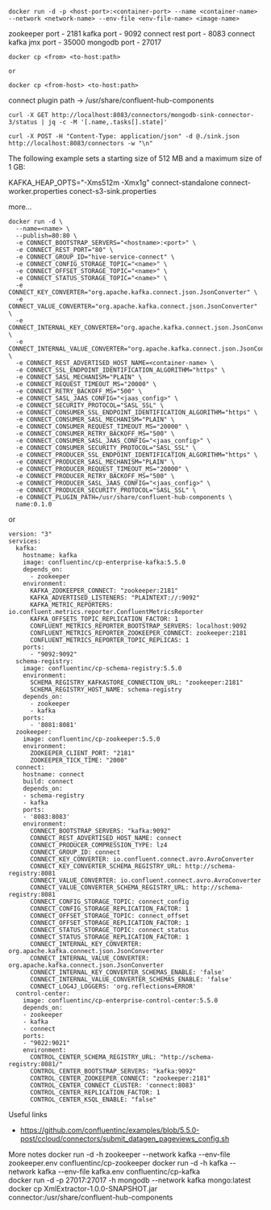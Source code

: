 ```
docker run -d -p <host-port>:<container-port> --name <container-name> --network <network-name> --env-file <env-file-name> <image-name>
```

zookeeper port - 2181
kafka port - 9092
connect rest port - 8083
connect kafka jmx port - 35000
mongodb port - 27017

```
docker cp <from> <to-host:path>

or

docker cp <from-host> <to-host:path>
```

connect plugin path -> /usr/share/confluent-hub-components

```
curl -X GET http://localhost:8083/connectors/mongodb-sink-connector-3/status | jq -c -M '[.name,.tasks[].state]'
```

```
curl -X POST -H "Content-Type: application/json" -d @./sink.json http://localhost:8083/connectors -w "\n"
```

The following example sets a starting size of 512 MB and a maximum size of 1 GB:

KAFKA_HEAP_OPTS="-Xms512m -Xmx1g" connect-standalone connect-worker.properties conect-s3-sink.properties

more...

```
docker run -d \
  --name=<name> \
  --publish=80:80 \
  -e CONNECT_BOOTSTRAP_SERVERS="<hostname>:<port>" \
  -e CONNECT_REST_PORT="80" \
  -e CONNECT_GROUP_ID="hive-service-connect" \
  -e CONNECT_CONFIG_STORAGE_TOPIC="<name>" \
  -e CONNECT_OFFSET_STORAGE_TOPIC="<name>" \
  -e CONNECT_STATUS_STORAGE_TOPIC="<name>" \
  -e CONNECT_KEY_CONVERTER="org.apache.kafka.connect.json.JsonConverter" \
  -e CONNECT_VALUE_CONVERTER="org.apache.kafka.connect.json.JsonConverter" \
  -e CONNECT_INTERNAL_KEY_CONVERTER="org.apache.kafka.connect.json.JsonConverter" \
  -e CONNECT_INTERNAL_VALUE_CONVERTER="org.apache.kafka.connect.json.JsonConverter" \
  -e CONNECT_REST_ADVERTISED_HOST_NAME=<container-name> \
  -e CONNECT_SSL_ENDPOINT_IDENTIFICATION_ALGORITHM="https" \
  -e CONNECT_SASL_MECHANISM="PLAIN" \
  -e CONNECT_REQUEST_TIMEOUT_MS="20000" \
  -e CONNECT_RETRY_BACKOFF_MS="500" \
  -e CONNECT_SASL_JAAS_CONFIG="<jaas_config>" \
  -e CONNECT_SECURITY_PROTOCOL="SASL_SSL" \
  -e CONNECT_CONSUMER_SSL_ENDPOINT_IDENTIFICATION_ALGORITHM="https" \
  -e CONNECT_CONSUMER_SASL_MECHANISM="PLAIN" \
  -e CONNECT_CONSUMER_REQUEST_TIMEOUT_MS="20000" \
  -e CONNECT_CONSUMER_RETRY_BACKOFF_MS="500" \
  -e CONNECT_CONSUMER_SASL_JAAS_CONFIG="<jaas_config>" \
  -e CONNECT_CONSUMER_SECURITY_PROTOCOL="SASL_SSL" \
  -e CONNECT_PRODUCER_SSL_ENDPOINT_IDENTIFICATION_ALGORITHM="https" \
  -e CONNECT_PRODUCER_SASL_MECHANISM="PLAIN" \
  -e CONNECT_PRODUCER_REQUEST_TIMEOUT_MS="20000" \
  -e CONNECT_PRODUCER_RETRY_BACKOFF_MS="500" \
  -e CONNECT_PRODUCER_SASL_JAAS_CONFIG="<jaas_config>" \
  -e CONNECT_PRODUCER_SECURITY_PROTOCOL="SASL_SSL" \
  -e CONNECT_PLUGIN_PATH=/usr/share/confluent-hub-components \
  name:0.1.0
```

or 

```
version: "3"
services:
  kafka:
    hostname: kafka
    image: confluentinc/cp-enterprise-kafka:5.5.0
    depends_on:
      - zookeeper
    environment:
      KAFKA_ZOOKEEPER_CONNECT: "zookeeper:2181"
      KAFKA_ADVERTISED_LISTENERS: "PLAINTEXT://:9092"
      KAFKA_METRIC_REPORTERS: io.confluent.metrics.reporter.ConfluentMetricsReporter
      KAFKA_OFFSETS_TOPIC_REPLICATION_FACTOR: 1
      CONFLUENT_METRICS_REPORTER_BOOTSTRAP_SERVERS: localhost:9092
      CONFLUENT_METRICS_REPORTER_ZOOKEEPER_CONNECT: zookeeper:2181
      CONFLUENT_METRICS_REPORTER_TOPIC_REPLICAS: 1
    ports:
      - "9092:9092"
  schema-registry:
    image: confluentinc/cp-schema-registry:5.5.0
    environment:
      SCHEMA_REGISTRY_KAFKASTORE_CONNECTION_URL: "zookeeper:2181"
      SCHEMA_REGISTRY_HOST_NAME: schema-registry
    depends_on:
      - zookeeper
      - kafka
    ports:
      - '8081:8081'
  zookeeper:
    image: confluentinc/cp-zookeeper:5.5.0
    environment:
      ZOOKEEPER_CLIENT_PORT: "2181"
      ZOOKEEPER_TICK_TIME: "2000"
  connect:
    hostname: connect
    build: connect
    depends_on:
    - schema-registry
    - kafka
    ports:
    - '8083:8083'
    environment:
      CONNECT_BOOTSTRAP_SERVERS: "kafka:9092"
      CONNECT_REST_ADVERTISED_HOST_NAME: connect
      CONNECT_PRODUCER_COMPRESSION_TYPE: lz4
      CONNECT_GROUP_ID: connect
      CONNECT_KEY_CONVERTER: io.confluent.connect.avro.AvroConverter
      CONNECT_KEY_CONVERTER_SCHEMA_REGISTRY_URL: http://schema-registry:8081
      CONNECT_VALUE_CONVERTER: io.confluent.connect.avro.AvroConverter
      CONNECT_VALUE_CONVERTER_SCHEMA_REGISTRY_URL: http://schema-registry:8081
      CONNECT_CONFIG_STORAGE_TOPIC: connect_config
      CONNECT_CONFIG_STORAGE_REPLICATION_FACTOR: 1
      CONNECT_OFFSET_STORAGE_TOPIC: connect_offset
      CONNECT_OFFSET_STORAGE_REPLICATION_FACTOR: 1
      CONNECT_STATUS_STORAGE_TOPIC: connect_status
      CONNECT_STATUS_STORAGE_REPLICATION_FACTOR: 1
      CONNECT_INTERNAL_KEY_CONVERTER: org.apache.kafka.connect.json.JsonConverter
      CONNECT_INTERNAL_VALUE_CONVERTER: org.apache.kafka.connect.json.JsonConverter
      CONNECT_INTERNAL_KEY_CONVERTER_SCHEMAS_ENABLE: 'false'
      CONNECT_INTERNAL_VALUE_CONVERTER_SCHEMAS_ENABLE: 'false'
      CONNECT_LOG4J_LOGGERS: 'org.reflections=ERROR'
  control-center:
    image: confluentinc/cp-enterprise-control-center:5.5.0
    depends_on:
    - zookeeper
    - kafka
    - connect
    ports:
    - "9022:9021"
    environment:
      CONTROL_CENTER_SCHEMA_REGISTRY_URL: "http://schema-registry:8081/"
      CONTROL_CENTER_BOOTSTRAP_SERVERS: "kafka:9092"
      CONTROL_CENTER_ZOOKEEPER_CONNECT: "zookeeper:2181"
      CONTROL_CENTER_CONNECT_CLUSTER: 'connect:8083'
      CONTROL_CENTER_REPLICATION_FACTOR: 1
      CONTROL_CENTER_KSQL_ENABLE: "false"
```

Useful links
- https://github.com/confluentinc/examples/blob/5.5.0-post/ccloud/connectors/submit_datagen_pageviews_config.sh


More notes
docker run -d -h zookeeper --network kafka --env-file zookeeper.env confluentinc/cp-zookeeper
docker run -d -h kafka --network kafka --env-file kafka.env confluentinc/cp-kafka   
docker run -d -p 27017:27017 -h mongodb --network kafka mongo:latest
docker cp XmlExtractor-1.0.0-SNAPSHOT.jar connector:/usr/share/confluent-hub-components